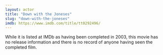 ```yaml
---
layout: actor
title: "Down with the Joneses"
slug: "down-with-the-joneses"
imdb: https://www.imdb.com/title/tt0292496/
---
```


While it is listed at IMDb as having been completed in 2003, this movie has no release information and there is no record of anyone having seen the completed film.
